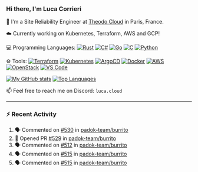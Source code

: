 ### Hi there, I'm Luca Corrieri

👋 I'm a Site Reliability Engineer at [Theodo Cloud](https://cloud.theodo.com/) in Paris, France.

☁️ Currently working on Kubernetes, Terraform, AWS and GCP!

💻 Programming Languages:
[![Rust](https://img.shields.io/badge/Rust-c14566?style=flat-square&logo=rust&logoColor=white)](#)
[![C#](https://img.shields.io/badge/C%23-1e9e25.svg?style=flat-square&logo=c%20sharp&logoColor=white)](#)
[![Go](https://img.shields.io/badge/Go-007d9c?style=flat-square&logo=go&logoColor=white)](#)
[![C](https://img.shields.io/badge/C-2570ae.svg?style=flat-square&logo=c&logoColor=white)](#)
[![Python](https://img.shields.io/badge/Python-3b78a7.svg?style=flat-square&logo=python&logoColor=white)](#)

⚙️ Tools:
[![Terraform](https://img.shields.io/badge/Terraform-7B42BC?style=flat-square&logo=terraform&logoColor=white)](#)
[![Kubernetes](https://img.shields.io/badge/Kubernetes-326CE5?style=flat-square&logo=kubernetes&logoColor=white)](#)
[![ArgoCD](https://img.shields.io/badge/ArgoCD-009485?style=flat-square&logo=argo&logoColor=white)](#)
[![Docker](https://img.shields.io/badge/Docker-2496ED?style=flat-square&logo=docker&logoColor=white)](#)
[![AWS](https://img.shields.io/badge/AWS-232F3E?style=flat-square&logo=amazonaws&logoColor=white)](#)
[![OpenStack](https://img.shields.io/badge/OpenStack-ED1944?style=flat-square&logo=openstack&logoColor=white)](#)
[![VS Code](https://img.shields.io/badge/VS%20Code-007ACC?style=flat-square&logo=visualstudiocode&logoColor=white)](#)

[![My GitHub stats](https://github-readme-stats.vercel.app/api?username=corrieriluca&hide_rank=true&count_private=true&include_all_commits=true&show_icons=true&theme=github_dark)](#)
[![Top Languages](https://github-readme-stats.vercel.app/api/top-langs/?username=corrieriluca&layout=compact&theme=github_dark)](#)

📫 Feel free to reach me on Discord: `luca.cloud`

---

### :zap: Recent Activity

<!--START_SECTION:activity-->
1. 🗣 Commented on [#530](https://github.com/padok-team/burrito/issues/530#issuecomment-2682884395) in [padok-team/burrito](https://github.com/padok-team/burrito)
2. 💪 Opened PR [#529](https://github.com/padok-team/burrito/pull/529) in [padok-team/burrito](https://github.com/padok-team/burrito)
3. 🗣 Commented on [#512](https://github.com/padok-team/burrito/issues/512#issuecomment-2602619187) in [padok-team/burrito](https://github.com/padok-team/burrito)
4. 🗣 Commented on [#515](https://github.com/padok-team/burrito/issues/515#issuecomment-2600802337) in [padok-team/burrito](https://github.com/padok-team/burrito)
5. 🗣 Commented on [#515](https://github.com/padok-team/burrito/issues/515#issuecomment-2599707977) in [padok-team/burrito](https://github.com/padok-team/burrito)
<!--END_SECTION:activity-->
